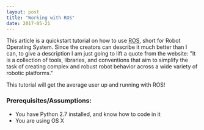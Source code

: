 ```yaml
---
layout: post
title: "Working with ROS"
date: 2017-05-21
---
```


This article is a quickstart tutorial on how to use [ROS](http://www.ros.org/), short for Robot Operating System. Since the creators can describe it much better than I can, to give a description I am just going to lift a quote from the website: "It is a collection of tools, libraries, and conventions that aim to simplify the task of creating complex and robust robot behavior across a wide variety of robotic platforms."

This tutorial will get the average user up and running with ROS!
 
### Prerequisites/Assumptions: 
- You have Python 2.7 installed, and know how to code in it
- You are using OS X
